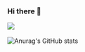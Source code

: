 ### Hi there 👋

<!--
**hj213/hj213** is a ✨ _special_ ✨ repository because its `README.md` (this file) appears on your GitHub profile.

Here are some ideas to get you started:

- 🔭 I’m currently working on ...
- 🌱 I’m currently learning ...
- 👯 I’m looking to collaborate on ...
- 🤔 I’m looking for help with ...
- 💬 Ask me about ...
- 📫 How to reach me: ...
- 😄 Pronouns: ...
- ⚡ Fun fact: ...
-->

<img src="https://github-readme-stats.vercel.app/api/top-langs/?username=hj213&layout=compact"><br><br>
![Anurag's GitHub stats](https://github-readme-stats.vercel.app/api?username=hj213&show_icons=true&theme=buefy)
